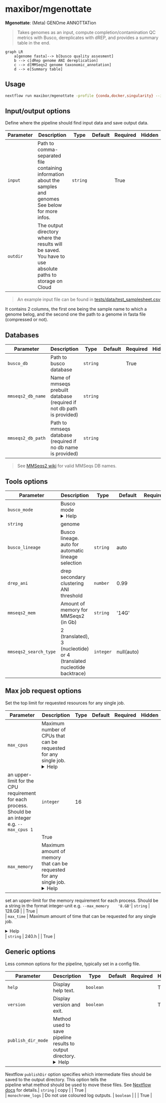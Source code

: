

# maxibor/mgenottate

**Mgenottate**: (Meta) GENOme ANNOTTATion

>Takes genomes as an input, compute completion/contamination QC metrics with Busco, dereplicates with dREP, and provides a summary table in the end.

```mermaid
graph LR
    a[genome fasta]--> b[busco quality assesment]
    b --> c[dRep genome ANI dereplication]
    c --> d[MMSeqs2 genome taxonomic_annotation]
    d --> e[Summary table]
```

## Usage

```bash
nextflow run maxibor/mgenottate -profile {conda,docker,singularity} --input genome_sheet.csv --busco_db path/to/busco/db --mmseqs2_db_path path/to/mmseqs/db
```

## Input/output options                                                                                                            
                                                                                                                                   
Define where the pipeline should find input data and save output data.                                                             
                                                                                                                                   
| Parameter | Description | Type | Default | Required | Hidden |                                                                   
|-----------|-----------|-----------|-----------|-----------|-----------|                                                          
| `input` | Path to comma-separated file containing information about the samples and genomes See below for more infos. | `string` |  | True |  |                                                                             
| `outdir` | The output directory where the results will be saved. You have to use absolute paths to storage on Cloud                                                                                           


> An example input file can be found in [tests/data/test_samplesheet.csv](tests/data/test_samplesheet.csv)

It contains 2 columns, the first one being the sample name to which a genome belog, and the second one the path to a genome in fasta file (compressed or not).

## Databases                                                                                                                                                                                                                                 
| Parameter | Description | Type | Default | Required | Hidden |                                                                   
|-----------|-----------|-----------|-----------|-----------|-----------|                                                          
| `busco_db` | Path to busco database | `string` |  | True |  |                                                                    
| `mmseqs2_db_name` | Name of mmseqs prebuilt database (required if not db path is provided)  | `string` |  |  |  |                            
| `mmseqs2_db_path` | Path to mmseqs database (required if no db name is provided)| `string` |  |  |  |                                                                

> See [MMSeqs2 wiki](https://github.com/soedinglab/MMseqs2/wiki#downloading-databases) for valid MMSeqs DB names.

## Tools options

| Parameter | Description | Type | Default | Required | Hidden |                                                                   
|-----------|-----------|-----------|-----------|-----------|-----------|                                                          
| `busco_mode` | Busco mode <details><summary>Help</summary><small>One of genome, proteins, or transcriptome</small></details>|    
`string` | genome |  |  |                                                                                                          
| `busco_lineage` | Busco lineage. auto for automatic lineage selection | `string` | auto |  |  |                                  
| `drep_ani` | drep secondary clustering ANI threshold | `number` | 0.99 |  |  |
| `mmseqs2_mem` | Amount of memory for MMSeqs2 (in Gb) | `string` | '14G' |  |  |                                                       
| `mmseqs2_search_type` | 2 (translated), 3 (nucleotide) or 4 (translated nucleotide backtrace) | `integer` | null(auto) |  |  |                                                        

## Max job request options                                                                                                         
                                                                                                                                   
Set the top limit for requested resources for any single job.                                                                      
                                                                                                                                   
| Parameter | Description | Type | Default | Required | Hidden |                                                                   
|-----------|-----------|-----------|-----------|-----------|-----------|                                                          
| `max_cpus` | Maximum number of CPUs that can be requested for any single job. <details><summary>Help</summary><small>Use to set  
an upper-limit for the CPU requirement for each process. Should be an integer e.g. `--max_cpus 1`</small></details>| `integer` | 16
|  | True |                                                                                                                        
| `max_memory` | Maximum amount of memory that can be requested for any single job. <details><summary>Help</summary><small>Use to  
set an upper-limit for the memory requirement for each process. Should be a string in the format integer-unit e.g. `--max_memory   
'8.GB'`</small></details>| `string` | 128.GB |  | True |                                                                           
| `max_time` | Maximum amount of time that can be requested for any single job. <details><summary>Help</summary><small>Use to set  
an upper-limit for the time requirement for each process. Should be a string in the format integer-unit e.g. `--max_time           
'2.h'`</small></details>| `string` | 240.h |  | True |                                                                             
                                                                                                                                   
## Generic options                                                                                                                 
                                                                                                                                   
Less common options for the pipeline, typically set in a config file.                                                              
                                                                                                                                   
| Parameter | Description | Type | Default | Required | Hidden |                                                                   
|-----------|-----------|-----------|-----------|-----------|-----------|                                                          
| `help` | Display help text. | `boolean` |  |  | True |                                                                           
| `version` | Display version and exit. | `boolean` |  |  | True |                                                                 
| `publish_dir_mode` | Method used to save pipeline results to output directory. <details><summary>Help</summary><small>The        
Nextflow `publishDir` option specifies which intermediate files should be saved to the output directory. This option tells the     
pipeline what method should be used to move these files. See [Nextflow                                                             
docs](https://www.nextflow.io/docs/latest/process.html#publishdir) for details.</small></details>| `string` | copy |  | True |     
| `monochrome_logs` | Do not use coloured log outputs. | `boolean` |  |  | True |                                                  
                                                                                                                                   



